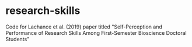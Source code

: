 # research-skills
Code for Lachance et al. (2019) paper titled "Self-Perception and Performance of Research Skills Among First-Semester Bioscience Doctoral Students"
